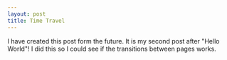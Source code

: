 ```yaml
---
layout: post
title: Time Travel
---
```


I have created this post form the future. It is my second post after "Hello
World"! I did this so I could see if the transitions between pages works.
